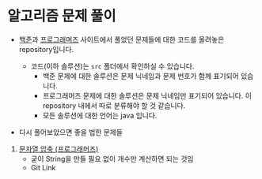 # 알고리즘 문제 풀이

* [백준](https://www.acmicpc.net/)과 [프로그래머즈](https://programmers.co.kr/) 사이트에서 풀었던 문제들에 대한 코드를 올려놓은 repository입니다.
  * 코드(이하 솔루션)는 `src` 폴더에서 확인하실 수 있습니다.
    * 백준 문제에 대한 솔루션은 문제 닉네임과 문제 번호가 함께 표기되어 있습니다.
    * 프로그래머즈 문제에 대한 솔루션은 문제 닉네임만 표기되어 있습니다. 이 repository 내에서 따로 분류해야 할 것 같습니다.
    * 모든 솔루션에 대한 언어는 java 입니다.


* 다시 풀어보았으면 좋을 법한 문제들
1. [문자열 압축 (프로그래머즈)](https://programmers.co.kr/learn/courses/30/lessons/60057)
    * 굳이 String을 만들 필요 없이 개수만 계산하면 되는 것임 
    * Git Link